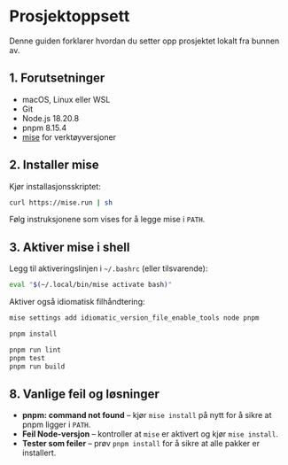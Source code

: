 # Prosjektoppsett

Denne guiden forklarer hvordan du setter opp prosjektet lokalt fra bunnen av.

## 1. Forutsetninger
- macOS, Linux eller WSL
- Git
- Node.js 18.20.8
- pnpm 8.15.4
- [mise](https://github.com/jdx/mise) for verktøyversjoner

## 2. Installer mise
Kjør installasjonsskriptet:
```bash
curl https://mise.run | sh
```
Følg instruksjonene som vises for å legge mise i `PATH`.

## 3. Aktiver mise i shell
Legg til aktiveringslinjen i `~/.bashrc` (eller tilsvarende):
```bash
eval "$(~/.local/bin/mise activate bash)"
```
Aktiver også idiomatisk filhåndtering:
```bash
mise settings add idiomatic_version_file_enable_tools node pnpm
```

```bash
pnpm install
```

```bash
pnpm run lint
pnpm test
pnpm run build
```

## 8. Vanlige feil og løsninger
- **pnpm: command not found** – kjør `mise install` på nytt for å sikre at pnpm ligger i `PATH`.
- **Feil Node-versjon** – kontroller at `mise` er aktivert og kjør `mise install`.
- **Tester som feiler** – prøv `pnpm install` for å sikre at alle pakker er installert.
